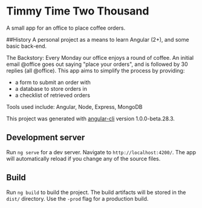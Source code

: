 # Timmy Time Two Thousand

A small app for an office to place coffee orders.

##History
A personal project as a means to learn Angular (2+), and some basic back-end.

The Backstory: Every Monday our office enjoys a round of coffee. An initial email @office goes out saying "place your orders", and is followed by 30 replies (all @office). This app aims to simplify the process by providing:
- a form to submit an order with
- a database to store orders in
- a checklist of retrieved orders

Tools used include: Angular, Node, Express, MongoDB



This project was generated with [angular-cli](https://github.com/angular/angular-cli) version 1.0.0-beta.28.3.

## Development server

Run `ng serve` for a dev server. Navigate to `http://localhost:4200/`. The app will automatically reload if you change any of the source files.

## Build
Run `ng build` to build the project. The build artifacts will be stored in the `dist/` directory. Use the `-prod` flag for a production build.
